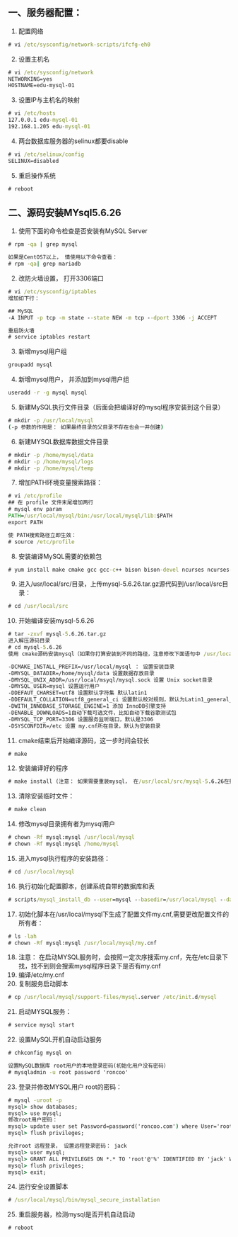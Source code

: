 ## 一、服务器配置：
1. 配置网络
```cmd
# vi /etc/sysconfig/network-scripts/ifcfg-eh0
```
2. 设置主机名
```cmd
# vi /etc/sysconfig/network
NETWORKING=yes
HOSTNAME=edu-mysql-01
```
3. 设置IP与主机名的映射
```cmd
# vi /etc/hosts
127.0.0.1 edu-mysql-01
192.168.1.205 edu-mysql-01
```
4. 两台数据库服务器的selinux都要disable
```cmd
# vi /etc/selinux/config
SELINUX=disabled
```
5. 重启操作系统
```cmd
# reboot
```
## 二、源码安装MYsql5.6.26
1. 使用下面的命令检查是否安装有MySQL Server
```cmd
# rpm -qa | grep mysql

如果是CentOS7以上， 情使用以下命令查看：
# rpm -qa| grep mariadb
```
2. 改防火墙设置， 打开3306端口
```cmd
# vi /etc/sysconfig/iptables
增加如下行：

## MySQL
-A INPUT -p tcp -m state --state NEW -m tcp --dport 3306 -j ACCEPT

重启防火墙
# service iptables restart

```
3. 新增mysql用户组
```cmd
groupadd mysql
```
4. 新增mysql用户， 并添加到mysql用户组
```cmd
useradd -r -g mysql mysql
```
5. 新建MySQL执行文件目录（后面会把编译好的mysql程序安装到这个目录）
```cmd
# mkdir -p /usr/local/mysql
(-p 参数的作用是： 如果最终目录的父目录不存在也会一并创建)
```
6. 新建MYSQL数据库数据文件目录
```cmd
# mkdir -p /home/mysql/data
# mkdir -p /home/mysql/logs
# mkdir -p /home/mysql/temp
```
7. 增加PATH环境变量搜索路径：
```cmd
# vi /etc/profile
## 在 profile 文件末尾增加两行
# mysql env param
PATH=/usr/local/mysql/bin:/usr/local/mysql/lib:$PATH
export PATH

使 PATH搜索路径立即生效：
# source /etc/profile
```
8. 安装编译MySQL需要的依赖包
```cmd
# yum install make cmake gcc gcc-c++ bison bison-devel ncurses ncurses-devel autoconf automake
```
9. 进入/usr/local/src/目录，上传mysql-5.6.26.tar.gz源代码到/usr/local/src目录：
```cmd
# cd /usr/local/src
```
10. 开始编译安装mysql-5.6.26
```cmd
# tar -zxvf mysql-5.6.26.tar.gz
进入解压源码目录
# cd mysql-5.6.26
使用 cmake源码安装mysql（如果你打算安装到不同的路径，注意修改下面语句中 /usr/local/mysql 和 /home/mysql/data路径）

-DCMAKE_INSTALL_PREFIX=/usr/local/mysql ： 设置安装目录
-DMYSQL_DATADIR=/home/mysql/data 设置数据存放目录
-DMYSQL_UNIX_ADDR=/usr/local/msyql/mysql.sock 设置 Unix socket目录
-DMYSQL_USER=mysql 设置运行用户
-DDEFAUT_CHARSET=utf8 设置默认字符集 默认latin1
-DDEFAULT_COLLATION=utf8_general_ci 设置默认校对规则，默认为Latin1_general_ci
-DWITH_INNOBASE_STORAGE_ENGINE=1 添加 InnoDB引擎支持
-DENABLE_DOWNLOADS=1自动下载可选文件，比如自动下载谷歌测试包
-DMYSQL_TCP_PORT=3306 设置服务监听端口，默认是3306
-DSYSCONFDIR=/etc 设置 my.cnf所在目录，默认为安装目录
```
11. cmake结束后开始编译源码，这一步时间会较长
```cmd
# make
```
12. 安装编译好的程序
```cmd
# make install (注意： 如果需要重装mysql， 在/usr/local/src/mysql-5.6.26在执行下make install就可以了，不需要再cmake和make)
```
13. 清除安装临时文件：
```cmd
# make clean
```
14. 修改mysql目录拥有者为mysql用户
```cmd
# chown -Rf mysql:mysql /usr/local/mysql
# chown -Rf mysql:mysql /home/mysql
```
15. 进入mysql执行程序的安装路径：
```cmd
# cd /usr/local/mysql
```
16. 执行初始化配置脚本，创建系统自带的数据库和表
```cmd
# scripts/mysql_install_db --user=mysql --basedir=/usr/local/mysql --datadir=/home/mysql/data
```
17. 初始化脚本在/usr/local/mysql下生成了配置文件my.cnf,需要更改配置文件的所有者：
```cmd
# ls -lah
# chown -Rf mysql:mysql /usr/local/mysql/my.cnf
```
18. 注意：
在启动MYSQL服务时，会按照一定次序搜索my.cnf，先在/etc目录下找，找不到则会搜索mysql程序目录下是否有my.cnf
19. 编译/etc/my.cnf
20. 复制服务启动脚本
```cmd
# cp /usr/local/mysql/support-files/mysql.server /etc/init.d/mysql
```
21. 启动MYSQL服务：
```cmd
# service mysql start

```
22. 设置MySQL开机自动启动服务
```cmd
# chkconfig mysql on

设置MySQL数据库 root用户的本地登录密码(初始化用户没有密码）
# mysqladmin -u root password 'roncoo'
```
23. 登录并修改MYSQL用户 root的密码：
```cmd
# mysql -uroot -p
mysql> show databases;
mysql> use mysql;
修改root用户密码：
mysql> update user set Password=password('roncoo.com') where User='root';
mysql> flush privileges;

允许root 远程登录， 设置远程登录密码： jack
mysql> user mysql;
mysql> GRANT ALL PRIVILEGES ON *.* TO 'root'@'%' IDENTIFIED BY 'jack' WITH GRANT OPTION;
mysql> flush privileges;
mysql> exit;
```
24. 运行安全设置脚本
```cmd
# /usr/local/mysql/bin/mysql_secure_installation
```
25. 重启服务器，检测mysql是否开机自动启动
```cmd
# reboot
```
